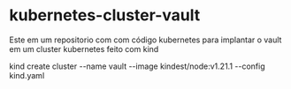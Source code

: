 # kubernetes-cluster-vault
Este em um repositorio com com código kubernetes para implantar o vault em um cluster kubernetes feito com kind

kind create cluster --name vault --image kindest/node:v1.21.1 --config kind.yaml